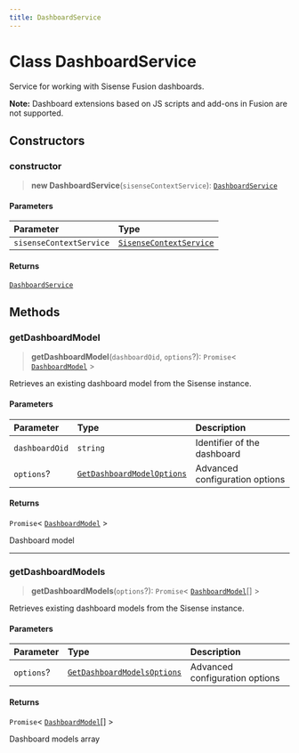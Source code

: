 ```yaml
---
title: DashboardService
---
```


# Class DashboardService <Badge type="fusionEmbed" text="Fusion Embed" />

Service for working with Sisense Fusion dashboards.

**Note:** Dashboard extensions based on JS scripts and add-ons in Fusion are not supported.

## Constructors

### constructor

> **new DashboardService**(`sisenseContextService`): [`DashboardService`](class.DashboardService.md)

#### Parameters

| Parameter | Type |
| :------ | :------ |
| `sisenseContextService` | [`SisenseContextService`](../contexts/class.SisenseContextService.md) |

#### Returns

[`DashboardService`](class.DashboardService.md)

## Methods

### getDashboardModel

> **getDashboardModel**(`dashboardOid`, `options`?): `Promise`\< [`DashboardModel`](interface.DashboardModel.md) \>

Retrieves an existing dashboard model from the Sisense instance.

#### Parameters

| Parameter | Type | Description |
| :------ | :------ | :------ |
| `dashboardOid` | `string` | Identifier of the dashboard |
| `options`? | [`GetDashboardModelOptions`](../interfaces/interface.GetDashboardModelOptions.md) | Advanced configuration options |

#### Returns

`Promise`\< [`DashboardModel`](interface.DashboardModel.md) \>

Dashboard model

***

### getDashboardModels

> **getDashboardModels**(`options`?): `Promise`\< [`DashboardModel`](interface.DashboardModel.md)[] \>

Retrieves existing dashboard models from the Sisense instance.

#### Parameters

| Parameter | Type | Description |
| :------ | :------ | :------ |
| `options`? | [`GetDashboardModelsOptions`](../interfaces/interface.GetDashboardModelsOptions.md) | Advanced configuration options |

#### Returns

`Promise`\< [`DashboardModel`](interface.DashboardModel.md)[] \>

Dashboard models array
